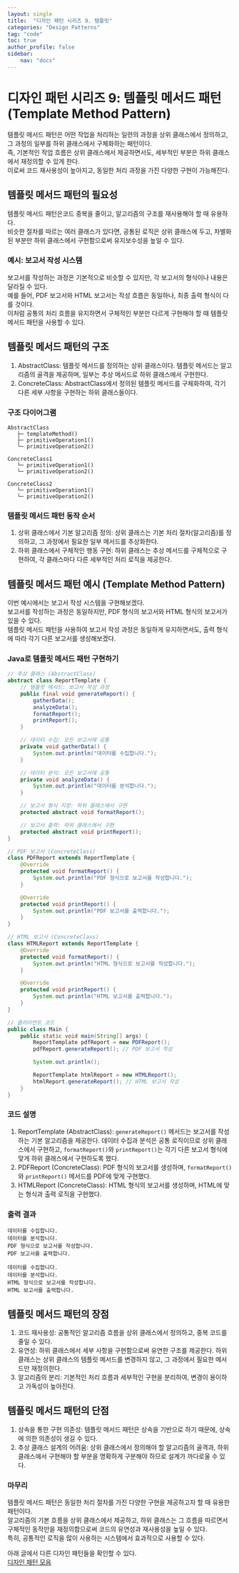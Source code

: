```yaml
---
layout: single
title:  "디자인 패턴 시리즈 9. 탬플릿"
categories: "Design Patterns"
tag: "code"
toc: true
author_profile: false
sidebar:
    nav: "docs"
---
```


# 디자인 패턴 시리즈 9: 템플릿 메서드 패턴 (Template Method Pattern)  

템플릿 메서드 패턴은 어떤 작업을 처리하는 일련의 과정을 상위 클래스에서 정의하고, 그 과정의 일부를 하위 클래스에서 구체화하는 패턴이다.  
즉, 기본적인 작업 흐름은 상위 클래스에서 제공하면서도, 세부적인 부분은 하위 클래스에서 재정의할 수 있게 한다.  
이로써 코드 재사용성이 높아지고, 동일한 처리 과정을 가진 다양한 구현이 가능해진다.  

## 템플릿 메서드 패턴의 필요성  

템플릿 메서드 패턴은코드 중복을 줄이고, 알고리즘의 구조를 재사용해야 할 때 유용하다.  
비슷한 절차를 따르는 여러 클래스가 있다면, 공통된 로직은 상위 클래스에 두고, 차별화된 부분만 하위 클래스에서 구현함으로써 유지보수성을 높일 수 있다.  

### 예시: 보고서 작성 시스템  

보고서를 작성하는 과정은 기본적으로 비슷할 수 있지만, 각 보고서의 형식이나 내용은 달라질 수 있다.  
예를 들어, PDF 보고서와 HTML 보고서는 작성 흐름은 동일하나, 최종 출력 형식이 다를 것이다.  
이처럼 공통의 처리 흐름을 유지하면서 구체적인 부분만 다르게 구현해야 할 때 템플릿 메서드 패턴을 사용할 수 있다.  

## 템플릿 메서드 패턴의 구조  

1. AbstractClass: 템플릿 메서드를 정의하는 상위 클래스이다. 템플릿 메서드는 알고리즘의 골격을 제공하며, 일부는 추상 메서드로 하위 클래스에서 구현한다.  
2. ConcreteClass: AbstractClass에서 정의된 템플릿 메서드를 구체화하여, 각기 다른 세부 사항을 구현하는 하위 클래스들이다.  

### 구조 다이어그램  

```
AbstractClass
   ├─ templateMethod()
   ├─ primitiveOperation1()
   └─ primitiveOperation2()

ConcreteClass1
   └─ primitiveOperation1()
   └─ primitiveOperation2()

ConcreteClass2
   └─ primitiveOperation1()
   └─ primitiveOperation2()
```  

### 템플릿 메서드 패턴 동작 순서  

1. 상위 클래스에서 기본 알고리즘 정의: 상위 클래스는 기본 처리 절차(알고리즘)를 정의하고, 그 과정에서 필요한 일부 메서드를 추상화한다.  
2. 하위 클래스에서 구체적인 행동 구현: 하위 클래스는 추상 메서드를 구체적으로 구현하여, 각 클래스마다 다른 세부적인 처리 로직을 제공한다.  

## 템플릿 메서드 패턴 예시 (Template Method Pattern)  

이번 예시에서는 보고서 작성 시스템을 구현해보겠다.  
보고서를 작성하는 과정은 동일하지만, PDF 형식의 보고서와 HTML 형식의 보고서가 있을 수 있다.  
템플릿 메서드 패턴을 사용하여 보고서 작성 과정은 동일하게 유지하면서도, 출력 형식에 따라 각기 다른 보고서를 생성해보겠다.  

### Java로 템플릿 메서드 패턴 구현하기  

```java
// 추상 클래스 (AbstractClass)
abstract class ReportTemplate {
    // 템플릿 메서드: 보고서 작성 과정
    public final void generateReport() {
        gatherData();
        analyzeData();
        formatReport();
        printReport();
    }

    // 데이터 수집: 모든 보고서에 공통
    private void gatherData() {
        System.out.println("데이터를 수집합니다.");
    }

    // 데이터 분석: 모든 보고서에 공통
    private void analyzeData() {
        System.out.println("데이터를 분석합니다.");
    }

    // 보고서 형식 지정: 하위 클래스에서 구현
    protected abstract void formatReport();

    // 보고서 출력: 하위 클래스에서 구현
    protected abstract void printReport();
}

// PDF 보고서 (ConcreteClass)
class PDFReport extends ReportTemplate {
    @Override
    protected void formatReport() {
        System.out.println("PDF 형식으로 보고서를 작성합니다.");
    }

    @Override
    protected void printReport() {
        System.out.println("PDF 보고서를 출력합니다.");
    }
}

// HTML 보고서 (ConcreteClass)
class HTMLReport extends ReportTemplate {
    @Override
    protected void formatReport() {
        System.out.println("HTML 형식으로 보고서를 작성합니다.");
    }

    @Override
    protected void printReport() {
        System.out.println("HTML 보고서를 출력합니다.");
    }
}

// 클라이언트 코드
public class Main {
    public static void main(String[] args) {
        ReportTemplate pdfReport = new PDFReport();
        pdfReport.generateReport(); // PDF 보고서 작성

        System.out.println();

        ReportTemplate htmlReport = new HTMLReport();
        htmlReport.generateReport(); // HTML 보고서 작성
    }
}
```  

### 코드 설명  

1. ReportTemplate (AbstractClass): `generateReport()` 메서드는 보고서를 작성하는 기본 알고리즘을 제공한다. 데이터 수집과 분석은 공통 로직이므로 상위 클래스에서 구현하고, `formatReport()`와 `printReport()`는 각기 다른 보고서 형식에 맞게 하위 클래스에서 구현하도록 했다.  
2. PDFReport (ConcreteClass): PDF 형식의 보고서를 생성하며, `formatReport()`와 `printReport()` 메서드를 PDF에 맞게 구현했다.  
3. HTMLReport (ConcreteClass): HTML 형식의 보고서를 생성하며, HTML에 맞는 형식과 출력 로직을 구현했다.  

### 출력 결과  

```
데이터를 수집합니다.
데이터를 분석합니다.
PDF 형식으로 보고서를 작성합니다.
PDF 보고서를 출력합니다.

데이터를 수집합니다.
데이터를 분석합니다.
HTML 형식으로 보고서를 작성합니다.
HTML 보고서를 출력합니다.
```  

## 템플릿 메서드 패턴의 장점  

1. 코드 재사용성: 공통적인 알고리즘 흐름을 상위 클래스에서 정의하고, 중복 코드를 줄일 수 있다.  
2. 유연성: 하위 클래스에서 세부 사항을 구현함으로써 유연한 구조를 제공한다. 하위 클래스는 상위 클래스의 템플릿 메서드를 변경하지 않고, 그 과정에서 필요한 메서드만 재정의한다.  
3. 알고리즘의 분리: 기본적인 처리 흐름과 세부적인 구현을 분리하여, 변경이 용이하고 가독성이 높아진다.  

## 템플릿 메서드 패턴의 단점  

1. 상속을 통한 구현 의존성: 템플릿 메서드 패턴은 상속을 기반으로 하기 때문에, 상속에 의한 의존성이 생길 수 있다.  
2. 추상 클래스 설계의 어려움: 상위 클래스에서 정의해야 할 알고리즘의 골격과, 하위 클래스에서 구현해야 할 부분을 명확하게 구분해야 하므로 설계가 까다로울 수 있다.  

### 마무리  

템플릿 메서드 패턴은 동일한 처리 절차를 가진 다양한 구현을 제공하고자 할 때 유용한 패턴이다.  
알고리즘의 기본 흐름을 상위 클래스에서 제공하고, 하위 클래스는 그 흐름을 따르면서 구체적인 동작만을 재정의함으로써 코드의 유연성과 재사용성을 높일 수 있다.  
특히, 공통적인 로직을 많이 사용하는 시스템에서 효과적으로 사용할 수 있다.  

아래 글에서 다른 디자인 패턴들을 확인할 수 있다.  
[디자인 패턴 모음](https://gihak111.github.io/design/patterns/2024/11/05/Types_Of_Design_Patterns_upload.html)  